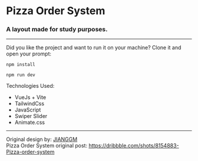 # Pizza Order System

### A layout made for study purposes.
---

Did you like the project and want to run it on your machine? Clone it and open your prompt:
```
npm install
```
```
npm run dev
```

Technologies Used:
- VueJs + Vite
- TailwindCss
- JavaScript
- Swiper Slider
- Animate.css
----

Original design by: <a href="https://dribbble.com/JIANGGM">JIANGGM</a> <br>
Pizza Order System original post: https://dribbble.com/shots/8154883-Pizza-order-system
